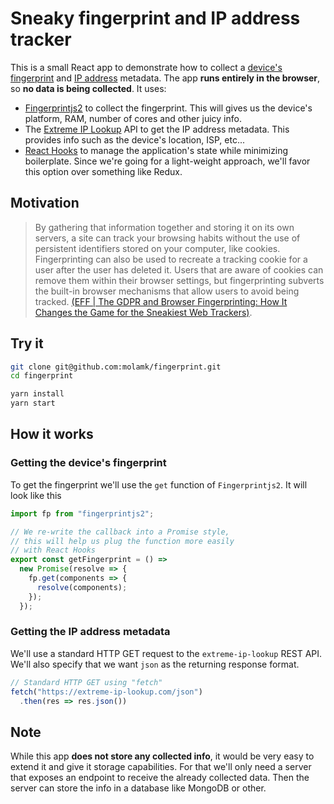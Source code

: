 # Sneaky fingerprint and IP address tracker

This is a small React app to demonstrate how to collect a [device's fingerprint](https://en.wikipedia.org/wiki/Device_fingerprint) and [IP address](https://en.wikipedia.org/wiki/IP_address) metadata. The app **runs entirely in the browser**, so **no data is being collected**. It uses:

- [Fingerprintjs2](https://github.com/Valve/fingerprintjs2) to collect the fingerprint. This will gives us the device's platform, RAM, number of cores and other juicy info.
- The [Extreme IP Lookup](https://extreme-ip-lookup.com/) API to get the IP address metadata. This provides info such as the device's location, ISP, etc...
- [React Hooks](https://reactjs.org/docs/hooks-overview.html) to manage the application's state while minimizing boilerplate. Since we're going for a light-weight approach, we'll favor this option over something like Redux.

## Motivation

> By gathering that information together and storing it on its own servers, a site can track your browsing habits without the use of persistent identifiers stored on your computer, like cookies. Fingerprinting can also be used to recreate a tracking cookie for a user after the user has deleted it. Users that are aware of cookies can remove them within their browser settings, but fingerprinting subverts the built-in browser mechanisms that allow users to avoid being tracked. [(EFF | The GDPR and Browser Fingerprinting: How It Changes the Game for the Sneakiest Web Trackers)](https://www.eff.org/deeplinks/2018/06/gdpr-and-browser-fingerprinting-how-it-changes-game-sneakiest-web-trackers).

## Try it

```bash
git clone git@github.com:molamk/fingerprint.git
cd fingerprint

yarn install
yarn start
```

## How it works

### Getting the device's fingerprint

To get the fingerprint we'll use the `get` function of `Fingerprintjs2`. It will look like this

```js
import fp from "fingerprintjs2";

// We re-write the callback into a Promise style,
// this will help us plug the function more easily
// with React Hooks
export const getFingerprint = () =>
  new Promise(resolve => {
    fp.get(components => {
      resolve(components);
    });
  });

```

### Getting the IP address metadata

We'll use a standard HTTP GET request to the `extreme-ip-lookup` REST API. We'll also specify that we want `json` as the returning response format.

```js
// Standard HTTP GET using "fetch"
fetch("https://extreme-ip-lookup.com/json")
  .then(res => res.json())
```

## Note

While this app **does not store any collected info**, it would be very easy to extend it and give it storage capabilities. For that we'll only need a server that exposes an endpoint to receive the already collected data. Then the server can store the info in a database like MongoDB or other.

